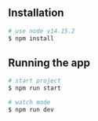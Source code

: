 ## Installation

```bash
# use node v14.15.2
$ npm install
```

## Running the app

```bash
# start project
$ npm run start

# watch mode
$ npm run dev
```

